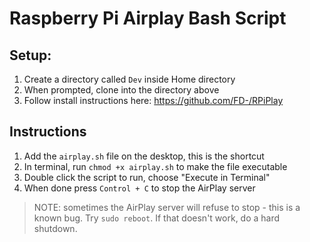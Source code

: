 # Raspberry Pi Airplay Bash Script

## Setup:

1. Create a directory called `Dev` inside Home directory
2. When prompted, clone into the directory above
3. Follow install instructions here: https://github.com/FD-/RPiPlay

## Instructions

1. Add the `airplay.sh` file on the desktop, this is the shortcut
2. In terminal, run `chmod +x airplay.sh` to make the file executable
3. Double click the script to run, choose "Execute in Terminal"
4. When done press `Control + C` to stop the AirPlay server

> NOTE: sometimes the AirPlay server will refuse to stop - this is a known bug. Try `sudo reboot`. If that doesn't work, do a hard shutdown.
